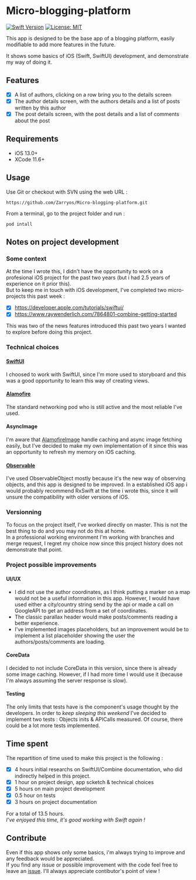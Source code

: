 # Micro-blogging-platform

[![Swift Version](https://img.shields.io/badge/Swift-5.0.x-orange.svg)]()
[![License: MIT](https://img.shields.io/badge/License-MIT-yellow.svg)](https://opensource.org/licenses/MIT)

This app is designed to be the base app of a blogging platform, easily modifiable to add more features in the future.  

It shows some basics of iOS (Swift, SwiftUI) development, and demonstrate my way of doing it.

## Features
 - [x] A list of authors, clicking on a row bring you to the details screen
 - [x] The author details screen, with the authors details and a list of posts written by this author
 - [x] The post details screen, with the post details and a list of comments about the post

## Requirements
- iOS 13.0+
- XCode 11.6+

## Usage
Use Git or checkout with SVN using the web URL : 
```
https://github.com/Zarryos/Micro-blogging-platform.git
```

From a terminal, go to the project folder and run : 
```
pod intall
```

## Notes on project development  
### Some context  
At the time I wrote this, I didn't have the opportunity to work on a profesional iOS project for the past two years (but i had 2.5 years of experience on it prior this).  
But to keep me in touch with iOS development, I've completed two micro-projects this past week :   
- [x] https://developer.apple.com/tutorials/swiftui/  
- [x] https://www.raywenderlich.com/7864801-combine-getting-started  

This was two of the news features introduced this past two years I wanted to explore before doing this project.  

### Technical choices  
#### [SwiftUI](https://developer.apple.com/xcode/swiftui/)  
I choosed to work with SwiftUI, since I'm more used to storyboard and this was a good opportunity to learn this way of creating views.  
#### [Alamofire](https://github.com/Alamofire/Alamofire)
The standard networking pod who is still active and the most reliable I've used.  
#### AsyncImage  
I'm aware that [AlamofireImage](https://github.com/Alamofire/AlamofireImage) handle caching and async image fetching easily, but I've decided to make my own implementation of it since this was an opportunity to refresh my memory on iOS caching.  
#### [Observable](https://developer.apple.com/documentation/combine/observableobject)
I've used ObservableObject mostly because it's the new way of observing objects, and this app is designed to be improved. In a established iOS app i would probably recommend RxSwift at the time i wrote this, since it will unsure the compatibility with older versions of iOS.  

### Versionning
To focus on the project itself, I've worked directly on master. This is not the best thing to do and you may not do this at home.  
In a professional working environment I'm working with branches and merge request, I regret my choice now since this project history does not demonstrate that point.

### Project possible improvements  
#### UI/UX  
- I did not use the author coordinates, as I think putting a marker on a map would not be a useful information in this app. However, I would have used either a city/country string send by the api or made a call on GoogleAPI to get an address from a set of coordinates.  
- The classic parallax header would make posts/comments reading a better experience.  
- I've implemented images placeholders, but an improvement would be to implement a list placeholder showing the user the authors/posts/comments are loading.
#### CoreData  
I decided to not include CoreData in this version, since there is already some image caching.  However, if I had more time I would use it (because I'm always assuming the server response is slow).  
#### Testing
The only limits that tests have is the component's usage thought by the developers. In order to *keep sleeping this weekend* I've decided to implement two tests : Objects inits & APICalls measured. Of course, there could be a lot more tests implemented.

## Time spent
The repartition of time used to make this project is the following : 
- [x] 4 hours initial researchs on SwiftUI/Combine documentation, who did indirectly helped in this project. 
- [x] 1 hour on project design, app scketch & technical choices
- [x] 5 hours on main project development
- [x] 0.5 hour on tests
- [x] 3 hours on project documentation

For a total of 13.5 hours.  
*I've enjoyed this time, it's good working with Swift again !* 

## Contribute
Even if this app shows only some basics, i'm always trying to improve and any feedback would be appreciated.  
If you find any issue or possible improvement with the code feel free to leave an [issue](https://github.com/Zarryos/Micro-blogging-platform/issues). I'll always appreciate contibutor's point of view ! 
